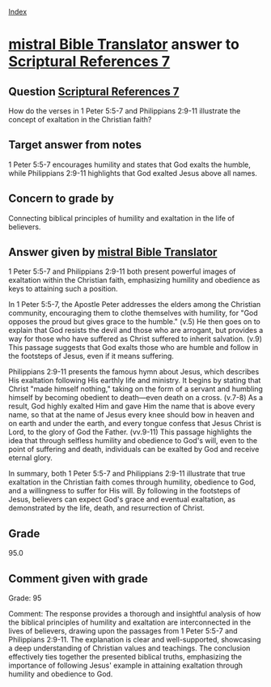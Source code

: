 
[Index](../../index.md)
# [mistral Bible Translator](../../answering_models/mistral_Bible_Translator.md) answer to [Scriptural References 7](../../questions/Scriptural_References_7.md)

## Question [Scriptural References 7](../../questions/Scriptural_References_7.md)
How do the verses in 1 Peter 5:5-7 and Philippians 2:9-11 illustrate the concept of exaltation in the Christian faith?

## Target answer from notes
1 Peter 5:5-7 encourages humility and states that God exalts the humble, while Philippians 2:9-11 highlights that God exalted Jesus above all names.

## Concern to grade by
Connecting biblical principles of humility and exaltation in the life of believers.

## Answer given by [mistral Bible Translator](../../answering_models/mistral_Bible_Translator.md)
1 Peter 5:5-7 and Philippians 2:9-11 both present powerful images of exaltation within the Christian faith, emphasizing humility and obedience as keys to attaining such a position.

In 1 Peter 5:5-7, the Apostle Peter addresses the elders among the Christian community, encouraging them to clothe themselves with humility, for "God opposes the proud but gives grace to the humble." (v.5) He then goes on to explain that God resists the devil and those who are arrogant, but provides a way for those who have suffered as Christ suffered to inherit salvation. (v.9) This passage suggests that God exalts those who are humble and follow in the footsteps of Jesus, even if it means suffering.

Philippians 2:9-11 presents the famous hymn about Jesus, which describes His exaltation following His earthly life and ministry. It begins by stating that Christ "made himself nothing," taking on the form of a servant and humbling himself by becoming obedient to death—even death on a cross. (v.7-8) As a result, God highly exalted Him and gave Him the name that is above every name, so that at the name of Jesus every knee should bow in heaven and on earth and under the earth, and every tongue confess that Jesus Christ is Lord, to the glory of God the Father. (vv.9-11) This passage highlights the idea that through selfless humility and obedience to God's will, even to the point of suffering and death, individuals can be exalted by God and receive eternal glory.

In summary, both 1 Peter 5:5-7 and Philippians 2:9-11 illustrate that true exaltation in the Christian faith comes through humility, obedience to God, and a willingness to suffer for His will. By following in the footsteps of Jesus, believers can expect God's grace and eventual exaltation, as demonstrated by the life, death, and resurrection of Christ.

## Grade
95.0

## Comment given with grade
Grade: 95

Comment: The response provides a thorough and insightful analysis of how the biblical principles of humility and exaltation are interconnected in the lives of believers, drawing upon the passages from 1 Peter 5:5-7 and Philippians 2:9-11. The explanation is clear and well-supported, showcasing a deep understanding of Christian values and teachings. The conclusion effectively ties together the presented biblical truths, emphasizing the importance of following Jesus' example in attaining exaltation through humility and obedience to God.
